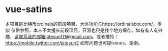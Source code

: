 # vue-satins

本项目是比特币ordinals的前段项目，大体功能与https://ordinalsbot.com/。类似
仅供参照，本人不太擅长前段项目，开源也只是找个地方保存。如有有人有兴趣，请联系我的邮箱jatesun111@gmail.com。或者推特：https://mobile.twitter.com/jatesun2
如有问题也可提issues，谢谢。